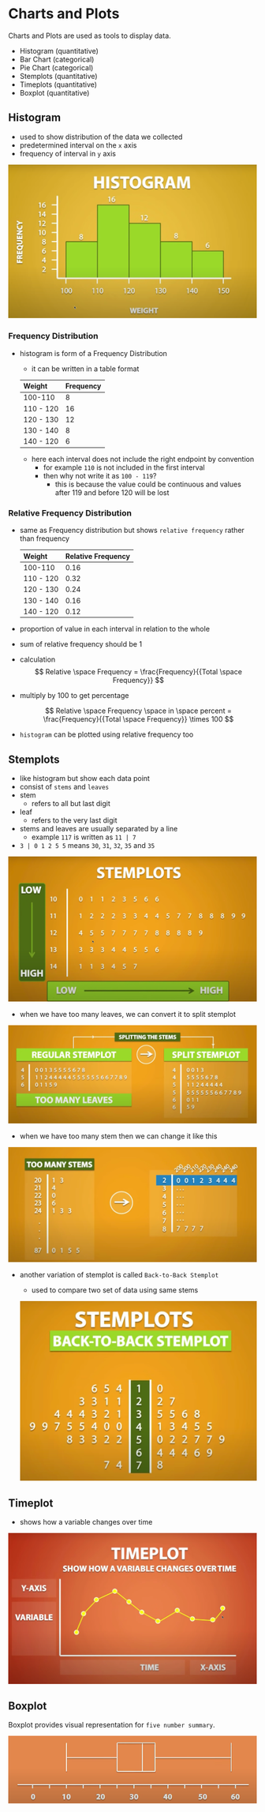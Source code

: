 # Charts and Plots

Charts and Plots are used as tools to display data.

* Histogram (quantitative)
* Bar Chart (categorical)
* Pie Chart (categorical)
* Stemplots (quantitative)
* Timeplots (quantitative)
* Boxplot (quantitative)

## Histogram

* used to show distribution of the data we collected
* predetermined interval on the `x` axis
* frequency of interval in `y` axis

![Image Histogram](img/002.charts_and_plots-0903063515.png)

### Frequency Distribution

* histogram is form of a Frequency Distribution
  * it can be written in a table format

  |Weight   | Frequency|
  |------   |----------|
  |100-110  |8         |
  |110 - 120|16        |
  |120 - 130|12        |
  |130 - 140|8        |
  |140 - 120|6        |

  * here each interval does not include the right endpoint by convention
    * for example `110` is not included in the first interval
    * then why not write it as `100 - 119`?
      * this is because the value could be continuous and values after 119 and before 120 will be lost

### Relative Frequency Distribution

* same as Frequency distribution but shows `relative frequency` rather than frequency

  |Weight   | Relative Frequency|
  |------   |----------|
  |100-110  |0.16      |
  |110 - 120|0.32      |
  |120 - 130|0.24      |
  |130 - 140|0.16      |
  |140 - 120|0.12      |

* proportion of value in each interval in relation to the whole
* sum of relative frequency should be 1
* calculation
  $$
  Relative \space Frequency = \frac{Frequency}{{Total \space Frequency}}
  $$

* multiply by 100 to get percentage

  $$
  Relative \space Frequency \space in \space percent = \frac{Frequency}{{Total \space Frequency}} \times 100
  $$

* `histogram` can be plotted using relative frequency too

## Stemplots

* like histogram but show each data point
* consist of `stems` and `leaves`
* stem
  * refers to all but last digit
* leaf
  * refers to the very last digit
* stems and leaves are usually separated by a line
  * example `117` is written as `11 | 7`
* `3 | 0 1 2 5 5` means `30`, `31`, `32`, `35` and `35`

![Image Stemplot](img/002.charts_and_plots-0903065928.png)

* when we have too many leaves, we can convert it to split stemplot

![Image Split stemplot](img/002.charts_and_plots-0903070157.png)

* when we have too many stem then we can change it like this

![Image Stemplot too many stems](img/002.charts_and_plots-0903070445.png)

* another variation of stemplot is called `Back-to-Back Stemplot`
  * used to compare two set of data using same stems

  ![Image Back to Back Stemplot](img/002.charts_and_plots-0903070605.png)


## Timeplot

* shows how a variable changes over time

![Image Timeplot](img/002.charts_and_plots-0903070758.png)

## Boxplot

Boxplot provides visual representation for `five number summary`.

![](img/002.charts_and_plots-1003070050.png)